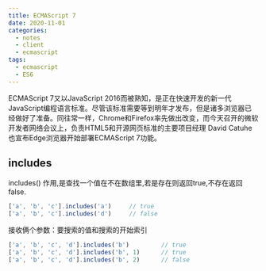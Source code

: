 ```yaml
---
title: ECMAScript 7
date: 2020-11-01
categories:
  - notes
  - client
  - ecmascript
tags: 
  - ecmascript
  - ES6
---
```


ECMAScript 7又以JavaScript 2016而被熟知，是正在快速开发的新一代JavaScript编程语言标准。尽管该标准需要等到明年才发布，但是诸多浏览器已经做好了准备。同往常一样，Chrome和Firefox率先做出改变，而今天召开的微软开发者网络会议上，负责HTML5和开源网页标准的主要项目经理 David Catuhe 也宣布Edge浏览器开始部署ECMAScript 7功能。

<!-- more -->

## includes

includes() 作用,是查找一个值在不在数组里,若是存在则返回true,不存在返回false.

```javascript
['a', 'b', 'c'].includes('a')     // true
['a', 'b', 'c'].includes('d')     // false
```

接收俩个参数：要搜索的值和搜索的开始索引

```javascript
['a', 'b', 'c', 'd'].includes('b')         // true
['a', 'b', 'c', 'd'].includes('b', 1)      // true
['a', 'b', 'c', 'd'].includes('b', 2)      // false
```